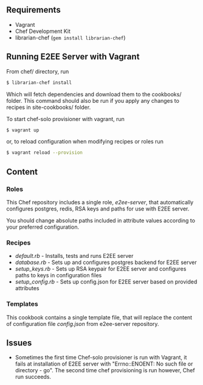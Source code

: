 ## Requirements
* Vagrant
* Chef Development Kit
* librarian-chef (`gem install librarian-chef`)

## Running E2EE Server with Vagrant
From chef/ directory, run
```bash
$ librarian-chef install
```
Which will fetch dependencies and download them to the cookbooks/ folder. This command should also be run if you apply any changes to recipes in site-cookbooks/ folder.

To start chef-solo provisioner with vagrant, run
```bash
$ vagrant up
```

or, to reload configuration when modifying recipes or roles run
```bash
$ vagrant reload --provision
```

## Content
### Roles
This Chef repository includes a single role, _e2ee-server_, that automatically configures postgres, redis, RSA keys and paths for use with E2EE server.

You should change absolute paths included in attribute values according to your preferred configuration. 

### Recipes
*  _default.rb_ - Installs, tests and runs E2EE server
* _database.rb_ - Sets up and configures postgres backend for E2EE server
* _setup_keys.rb_ - Sets up RSA keypair for E2EE server and configures paths to keys in configuration files
* _setup_config.rb_ - Sets up config.json for E2EE server based on provided attributes

### Templates
This cookbook contains a single template file, that will replace the content of configuration file _config.json_ from e2ee-server repository.

## Issues
- Sometimes the first time Chef-solo provisioner is run with Vagrant, it fails at installation of E2EE server with "Errno::ENOENT: No such file or directory - go". The second time chef provisioning is run however, Chef run succeeds.
